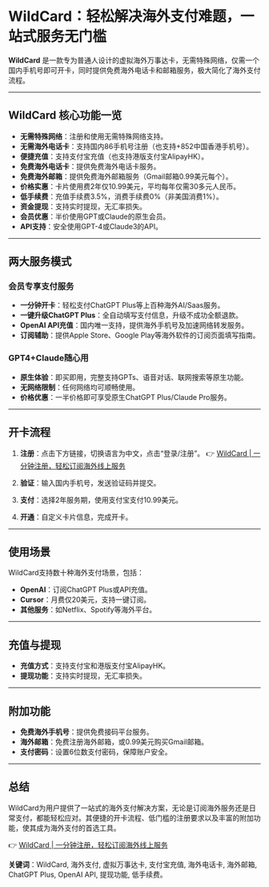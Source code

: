 # WildCard：轻松解决海外支付难题，一站式服务无门槛

**WildCard** 是一款专为普通人设计的虚拟海外万事达卡，无需特殊网络，仅需一个国内手机号即可开卡，同时提供免费海外电话卡和邮箱服务，极大简化了海外支付流程。

---

## WildCard 核心功能一览

- **无需特殊网络**：注册和使用无需特殊网络支持。
- **无需海外电话卡**：支持国内86手机号注册（也支持+852中国香港手机号）。
- **便捷充值**：支持支付宝充值（也支持港版支付宝AlipayHK）。
- **免费海外电话卡**：提供免费海外电话卡服务。
- **免费海外邮箱**：提供免费海外邮箱服务（Gmail邮箱0.99美元每个）。
- **价格实惠**：卡片使用费2年仅10.99美元，平均每年仅需30多元人民币。
- **低手续费**：充值手续费3.5%，消费手续费0%（非美国消费1%）。
- **资金提现**：支持实时提现，无汇率损失。
- **会员优惠**：半价使用GPT或Claude的原生会员。
- **API支持**：安全使用GPT-4或Claude3的API。

---

## 两大服务模式

### 会员专享支付服务
- **一分钟开卡**：轻松支付ChatGPT Plus等上百种海外AI/Saas服务。
- **一键升级ChatGPT Plus**：全自动填写支付信息，升级不成功全额退款。
- **OpenAI API充值**：国内唯一支持，提供海外手机号及加速网络转发服务。
- **订阅辅助**：提供Apple Store、Google Play等海外软件的订阅页面填写指南。

### GPT4+Claude随心用
- **原生体验**：即买即用，完整支持GPTs、语音对话、联网搜索等原生功能。
- **无网络限制**：任何网络均可顺畅使用。
- **价格优惠**：一半价格即可享受原生ChatGPT Plus/Claude Pro服务。

---

## 开卡流程

1. **注册**：点击下方链接，切换语言为中文，点击“登录/注册”。
   👉 [WildCard | 一分钟注册，轻松订阅海外线上服务](https://bbtdd.com/WildCard)

2. **验证**：输入国内手机号，发送验证码并提交。

3. **支付**：选择2年服务期，使用支付宝支付10.99美元。

4. **开通**：自定义卡片信息，完成开卡。

---

## 使用场景

WildCard支持数十种海外支付场景，包括：
- **OpenAI**：订阅ChatGPT Plus或API充值。
- **Cursor**：月费仅20美元，支持一键订阅。
- **其他服务**：如Netflix、Spotify等海外平台。

---

## 充值与提现

- **充值方式**：支持支付宝和港版支付宝AlipayHK。
- **提现功能**：支持实时提现，无汇率损失。

---

## 附加功能

- **免费海外手机号**：提供免费接码平台服务。
- **海外邮箱**：免费注册海外邮箱，或0.99美元购买Gmail邮箱。
- **支付密码**：设置6位数支付密码，保障账户安全。

---

## 总结

WildCard为用户提供了一站式的海外支付解决方案，无论是订阅海外服务还是日常支付，都能轻松应对。其便捷的开卡流程、低门槛的注册要求以及丰富的附加功能，使其成为海外支付的首选工具。

👉 [WildCard | 一分钟注册，轻松订阅海外线上服务](https://bbtdd.com/WildCard)


**关键词**：WildCard, 海外支付, 虚拟万事达卡, 支付宝充值, 海外电话卡, 海外邮箱, ChatGPT Plus, OpenAI API, 提现功能, 低手续费。